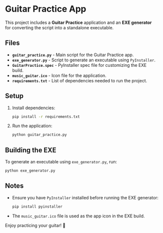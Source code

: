 # Guitar Practice App  

This project includes a **Guitar Practice** application and an **EXE generator** for converting the script into a standalone executable.  

## Files  
- **`guitar_practice.py`** - Main script for the Guitar Practice app.  
- **`exe_generator.py`** - Script to generate an executable using `PyInstaller`.  
- **`GuitarPractice.spec`** - PyInstaller spec file for customizing the EXE build.  
- **`music_guitar.ico`** - Icon file for the application.  
- **`requirements.txt`** - List of dependencies needed to run the project.  

## Setup  
1. Install dependencies:  
   ```sh
   pip install -r requirements.txt
   ```  
2. Run the application:  
   ```sh
   python guitar_practice.py
   ```  

## Building the EXE  
To generate an executable using `exe_generator.py`, run:  
```sh
python exe_generator.py
```  

## Notes  
- Ensure you have `PyInstaller` installed before running the EXE generator:  
  ```sh
  pip install pyinstaller
  ```  
- The `music_guitar.ico` file is used as the app icon in the EXE build.  

Enjoy practicing your guitar! 🎸  
